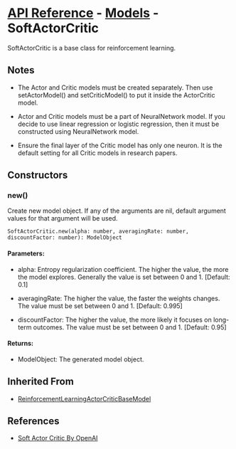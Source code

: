 # [API Reference](../../API.md) - [Models](../Models.md) - SoftActorCritic

SoftActorCritic is a base class for reinforcement learning.

## Notes

* The Actor and Critic models must be created separately. Then use setActorModel() and setCriticModel() to put it inside the ActorCritic model.

* Actor and Critic models must be a part of NeuralNetwork model. If you decide to use linear regression or logistic regression, then it must be constructed using NeuralNetwork model. 

* Ensure the final layer of the Critic model has only one neuron. It is the default setting for all Critic models in research papers.

## Constructors

### new()

Create new model object. If any of the arguments are nil, default argument values for that argument will be used.

```
SoftActorCritic.new(alpha: number, averagingRate: number, discountFactor: number): ModelObject
```

#### Parameters:

* alpha: Entropy regularization coefficient. The higher the value, the more the model explores. Generally the value is set between 0 and 1. [Default: 0.1]

* averagingRate: The higher the value, the faster the weights changes. The value must be set between 0 and 1. [Default: 0.995]

* discountFactor: The higher the value, the more likely it focuses on long-term outcomes. The value must be set between 0 and 1. [Default: 0.95]

#### Returns:

* ModelObject: The generated model object.

## Inherited From

* [ReinforcementLearningActorCriticBaseModel](ReinforcementLearningActorCriticBaseModel.md)

## References

* [Soft Actor Critic By OpenAI](https://spinningup.openai.com/en/latest/algorithms/sac.html)
